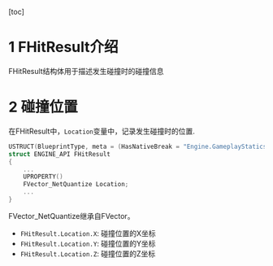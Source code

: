 [toc]
# 1 FHitResult介绍
FHitResult结构体用于描述发生碰撞时的碰撞信息

# 2 碰撞位置
在FHitResult中，`Location`变量中，记录发生碰撞时的位置.
```c++
USTRUCT(BlueprintType, meta = (HasNativeBreak = "Engine.GameplayStatics.BreakHitResult", HasNativeMake = "Engine.GameplayStatics.MakeHitResult"))
struct ENGINE_API FHitResult
{
    ...
    UPROPERTY()
    FVector_NetQuantize Location;
    ...
}
```
FVector_NetQuantize继承自FVector。
- `FHitResult.Location.X`: 碰撞位置的X坐标
- `FHitResult.Location.Y`: 碰撞位置的Y坐标
- `FHitResult.Location.Z`: 碰撞位置的Z坐标